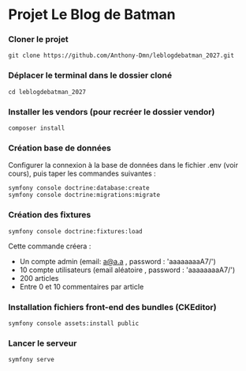 # Projet Le Blog de Batman

### Cloner le projet

```
git clone https://github.com/Anthony-Dmn/leblogdebatman_2027.git
```

### Déplacer le terminal dans le dossier cloné
```
cd leblogdebatman_2027
```

### Installer les vendors (pour recréer le dossier vendor)
```
composer install
```

### Création base de données
Configurer la connexion à la base de données dans le fichier .env (voir cours), puis taper les commandes suivantes :
```
symfony console doctrine:database:create
symfony console doctrine:migrations:migrate
```

### Création des fixtures
```
symfony console doctrine:fixtures:load
```
Cette commande créera :
* Un compte admin (email: a@a.a , password : 'aaaaaaaaA7/')
* 10 compte utilisateurs (email aléatoire , password : 'aaaaaaaaA7/')
* 200 articles
* Entre 0 et 10 commentaires par article

### Installation fichiers front-end des bundles (CKEditor)
```
symfony console assets:install public
```

### Lancer le serveur
```
symfony serve
```